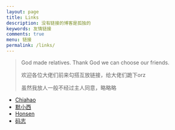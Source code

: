 ```yaml
---
layout: page
title: Links
description: 没有链接的博客是孤独的
keywords: 友情链接
comments: true
menu: 链接
permalink: /links/
---
```


> God made relatives. Thank God we can choose our friends.
>
> 欢迎各位大佬们前来勾搭互放链接，给大佬们跪下orz
>
> 虽然我放人一般不经过主人同意，略略略

* [Chiahao](http://Chiahao.org)
* [默小西](http://http://momomoxiaoxi.com//)
* [Honsen](http://honsen.top)
* [码志](http://gubiqin.top)
